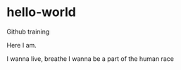 # hello-world
Github training

Here I am. 

I wanna live, breathe
I wanna be a part of the human race
